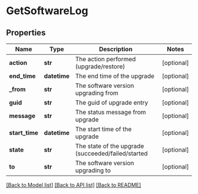 # GetSoftwareLog

## Properties
Name | Type | Description | Notes
------------ | ------------- | ------------- | -------------
**action** | **str** | The action performed (upgrade/restore) | [optional] 
**end_time** | **datetime** | The end time of the upgrade | [optional] 
**_from** | **str** | The software version upgrading from | [optional] 
**guid** | **str** | The guid of upgrade entry | [optional] 
**message** | **str** | The status message from upgrade | [optional] 
**start_time** | **datetime** | The start time of the upgrade | [optional] 
**state** | **str** | The state of the upgrade (succeeded/failed/started | [optional] 
**to** | **str** | The software version upgrading to | [optional] 

[[Back to Model list]](../README.md#documentation-for-models) [[Back to API list]](../README.md#documentation-for-api-endpoints) [[Back to README]](../README.md)

